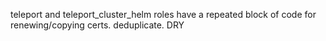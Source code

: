 teleport and teleport_cluster_helm roles have a repeated block of code for renewing/copying certs. deduplicate. DRY
